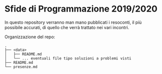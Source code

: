 # Sfide di Programmazione 2019/2020

In questo repository verranno man mano pubblicati i resoconti, il più 
possibile accurati, di quello che verrà trattato nei vari incontri. 

Organizzazione del repo:
```
.
├── <data>
│   ├── README.md
│   └── ... eventuali file tipo soluzioni a problemi visti
├── README.md
└── presenze.md
```

